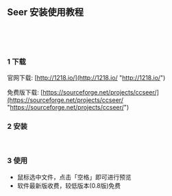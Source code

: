 ## Seer 安装使用教程  

​    

​    

### 1 下载  

官网下载: [http://1218.io/](http://1218.io/ "http://1218.io/")  

免费版下载: [https://sourceforge.net/projects/ccseer/](https://sourceforge.net/projects/ccseer/ "https://sourceforge.net/projects/ccseer/")  
    

### 2 安装    

​    

### 3 使用  

- 鼠标选中文件，点击「空格」即可进行预览  
- 软件最新版收费，较低版本(0.8版)免费  

